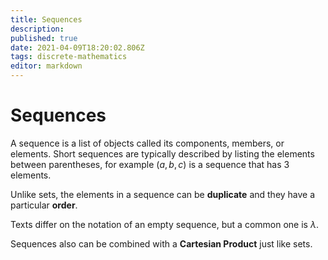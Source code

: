 ```yaml
---
title: Sequences
description: 
published: true
date: 2021-04-09T18:20:02.806Z
tags: discrete-mathematics
editor: markdown
---
```


# Sequences
A sequence is a list of objects called its components, members, or elements. 
Short sequences are typically described by listing the elements between parentheses, for example $(a,b,c)$ is a sequence that has $3$ elements.

Unlike sets, the elements in a sequence can be **duplicate** and they have a particular **order**. 

Texts differ on the notation of an empty sequence, but a common one is $\lambda$.

Sequences also can be combined with a **Cartesian Product** just like sets.